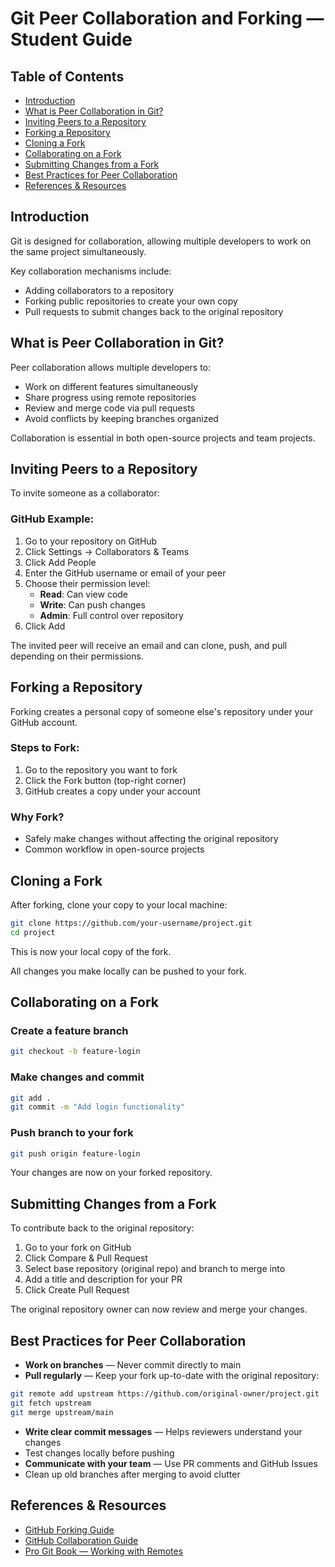 # Git Peer Collaboration and Forking — Student Guide

## Table of Contents

- [Introduction](#introduction)
- [What is Peer Collaboration in Git?](#what-is-peer-collaboration-in-git)
- [Inviting Peers to a Repository](#inviting-peers-to-a-repository)
- [Forking a Repository](#forking-a-repository)
- [Cloning a Fork](#cloning-a-fork)
- [Collaborating on a Fork](#collaborating-on-a-fork)
- [Submitting Changes from a Fork](#submitting-changes-from-a-fork)
- [Best Practices for Peer Collaboration](#best-practices-for-peer-collaboration)
- [References & Resources](#references--resources)

## Introduction

Git is designed for collaboration, allowing multiple developers to work on the same project simultaneously.

Key collaboration mechanisms include:

- Adding collaborators to a repository
- Forking public repositories to create your own copy
- Pull requests to submit changes back to the original repository

## What is Peer Collaboration in Git?

Peer collaboration allows multiple developers to:

- Work on different features simultaneously
- Share progress using remote repositories
- Review and merge code via pull requests
- Avoid conflicts by keeping branches organized

Collaboration is essential in both open-source projects and team projects.

## Inviting Peers to a Repository

To invite someone as a collaborator:

### GitHub Example:

1. Go to your repository on GitHub
2. Click Settings → Collaborators & Teams
3. Click Add People
4. Enter the GitHub username or email of your peer
5. Choose their permission level:
   - **Read**: Can view code
   - **Write**: Can push changes
   - **Admin**: Full control over repository
6. Click Add

The invited peer will receive an email and can clone, push, and pull depending on their permissions.

## Forking a Repository

Forking creates a personal copy of someone else's repository under your GitHub account.

### Steps to Fork:

1. Go to the repository you want to fork
2. Click the Fork button (top-right corner)
3. GitHub creates a copy under your account

### Why Fork?

- Safely make changes without affecting the original repository
- Common workflow in open-source projects

## Cloning a Fork

After forking, clone your copy to your local machine:

```bash
git clone https://github.com/your-username/project.git
cd project
```

This is now your local copy of the fork.

All changes you make locally can be pushed to your fork.

## Collaborating on a Fork

### Create a feature branch

```bash
git checkout -b feature-login
```

### Make changes and commit

```bash
git add .
git commit -m "Add login functionality"
```

### Push branch to your fork

```bash
git push origin feature-login
```

Your changes are now on your forked repository.

## Submitting Changes from a Fork

To contribute back to the original repository:

1. Go to your fork on GitHub
2. Click Compare & Pull Request
3. Select base repository (original repo) and branch to merge into
4. Add a title and description for your PR
5. Click Create Pull Request

The original repository owner can now review and merge your changes.

## Best Practices for Peer Collaboration

- **Work on branches** — Never commit directly to main
- **Pull regularly** — Keep your fork up-to-date with the original repository:

```bash
git remote add upstream https://github.com/original-owner/project.git
git fetch upstream
git merge upstream/main
```

- **Write clear commit messages** — Helps reviewers understand your changes
- Test changes locally before pushing
- **Communicate with your team** — Use PR comments and GitHub Issues
- Clean up old branches after merging to avoid clutter

## References & Resources

- [GitHub Forking Guide](https://docs.github.com/en/get-started/quickstart/fork-a-repo)
- [GitHub Collaboration Guide](https://docs.github.com/en/pull-requests/collaborating-with-pull-requests)
- [Pro Git Book — Working with Remotes](https://git-scm.com/book/en/v2/Git-Basics-Working-with-Remotes)